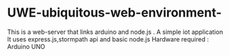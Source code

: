 # UWE-ubiquitous-web-environment-
This is a web-server that links arduino and node.js . A simple iot application
It uses express.js,stormpath api and basic node.js
Hardware required : Arduino UNO

